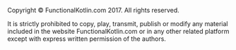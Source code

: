 Copyright © FunctionalKotlin.com 2017. All rights reserved.

It is strictly prohibited to copy, play, transmit, publish or modify any material included in the website FunctionalKotlin.com or in any other related platform except with express written permission of the authors.